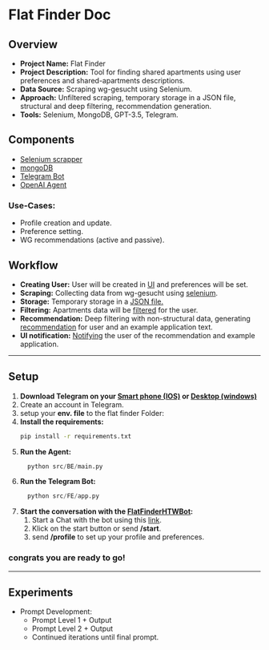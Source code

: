 # Flat Finder Doc

## Overview

- **Project Name:** Flat Finder
- **Project Description:** Tool for finding shared apartments using user preferences and shared-apartments descriptions.
- **Data Source:** Scraping wg-gesucht using Selenium.
- **Approach:** Unfiltered scraping, temporary storage in a JSON file, structural and deep filtering, recommendation generation.
- **Tools:** Selenium, MongoDB, GPT-3.5, Telegram.

## Components

- [Selenium scrapper](src/BE/wg_gesucht_scraper.py)
- [mongoDB](src/BE/mongoDB.py)
- [Telegram Bot](src/FE/app.py)
- [OpenAI Agent](src/setup_assistant/agent.py)

### Use-Cases:

- Profile creation and update.
- Preference setting.
- WG recommendations (active and passive).

## Workflow

- **Creating User:** User will be created in [UI](src/FE/app.py) and preferences will be set. 
- **Scraping:** Collecting data from wg-gesucht using [selenium](src/BE/wg_gesucht_scraper.py). 
- **Storage:** Temporary storage in a [JSON file.](src/FE/output.json)
- **Filtering:** Apartments data will be [filtered](src/BE/structural_filtering.py) for the user.
- **Recommendation:** Deep filtering with non-structural data, generating [recommendation](src/BE/ai_recommendation.py) for user and an example application text.
- **UI notification:** [Notifying](src/FE/app.py) the user of the recommendation and example application.
---
## Setup

1. **Download Telegram on your [Smart phone (IOS)](https://apps.apple.com/us/app/telegram-messenger/id686449807) or [Desktop (windows)](https://apps.microsoft.com/detail/9nztwsqntd0s?launch=true&mode=full&hl=en-gb&gl=de&ocid=bingwebsearch)**
2. Create an account in Telegram.
3. setup your **env. file** to the flat finder Folder:
4. **Install the requirements:**
      ```bash
      pip install -r requirements.txt
      ```
5. **Run the Agent:**
      ``` python
        python src/BE/main.py
      ```
6. **Run the Telegram Bot:**
      ``` python
        python src/FE/app.py
      ```
6. **Start the conversation with the [FlatFinderHTWBot](https://t.me/FlatFinderHTWBot):**
   1. Start a Chat with the bot using this [link](https://t.me/FlatFinderHTWBot).
   2. Klick on the start button or send **/start**.
   3. send **/profile** to set up your profile and preferences.

### congrats you are ready to go!

---
## Experiments

- Prompt Development:
  - Prompt Level 1 + Output
  - Prompt Level 2 + Output
  - Continued iterations until final prompt.